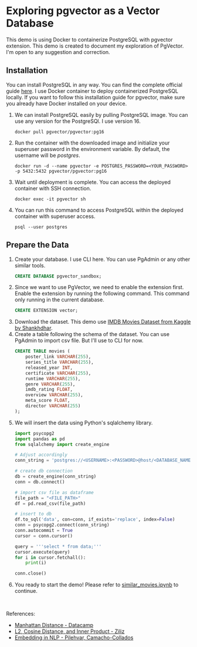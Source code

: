 # Exploring pgvector as a Vector Database 
This demo is using Docker to containerize PostgreSQL with pgvector extension. This demo is created to document my exploration of PgVector. I'm open to any suggestion and correction.

## Installation
You can install PostgreSQL in any way. You can find the complete official guide [here](https://github.com/pgvector/pgvector). 
I use Docker container to deploy containerized PostgreSQL locally.
If you want to follow this installation guide for pgvector, make sure you already have Docker installed on your device.
1. We can install PostgreSQL easily by pulling PostgreSQL image. You can use any version for the PostgreSQl. I use version 16.
    ```
    docker pull pgvector/pgvector:pg16
    ```
2. Run the container with the downloaded image and initialize your superuser password in the environment variable. By default, the username will be <i>postgres</i>.
    ```
    docker run -d --name pgvector -e POSTGRES_PASSWORD=<YOUR_PASSWORD> -p 5432:5432 pgvector/pgvector:pg16
    ```
3. Wait until deployment is complete. You can access the deployed container with SSH connection.
    ```
    docker exec -it pgvector sh
    ```
4. You can run this command to access PostgreSQL within the deployed container with superuser access.
    ```
    psql --user postgres
    ``` 

## Prepare the Data
1. Create your database. I use CLI here. You can use PgAdmin or any other similar tools.
    ```sql
    CREATE DATABASE pgvector_sandbox;
    ```
2. Since we want to use PgVector, we need to enable the extension first. Enable the extension by running the following command. This command only running in the current database.
    ```sql
    CREATE EXTENSION vector;
    ```
3. Download the dataset. This demo use [IMDB Movies Dataset from Kaggle by Shankhdhar](https://www.kaggle.com/datasets/harshitshankhdhar/imdb-dataset-of-top-1000-movies-and-tv-shows).
4. Create a table following the schema of the dataset. You can use PgAdmin to import csv file. But I'll use to CLI for now.
    ```sql
    CREATE TABLE movies (
        poster_link VARCHAR(255),
        series_title VARCHAR(255),
        released_year INT,
        certificate VARCHAR(255),
        runtime VARCHAR(255),
        genre VARCHAR(255),
        imdb_rating FLOAT,
        overview VARCHAR(255),
        meta_score FLOAT,
        director VARCHAR(255)
    );
    ```
5. We will insert the data using Python's sqlalchemy library. 
    ```py
    import psycopg2
    import pandas as pd
    from sqlalchemy import create_engine 

    # Adjust accordingly
    conn_string = 'postgres://<USERNAME>:<PASSWORD>@host/<DATABASE_NAME>'

    # create db connection
    db = create_engine(conn_string) 
    conn = db.connect() 

    # import csv file as dataframe
    file_path = "<FILE_PATH>"
    df = pd.read_csv(file_path)

    # insert to db
    df.to_sql('data', con=conn, if_exists='replace', index=False)
    conn = psycopg2.connect(conn_string) 
    conn.autocommit = True
    cursor = conn.cursor() 
    
    query = '''select * from data;'''
    cursor.execute(query) 
    for i in cursor.fetchall(): 
        print(i) 
    
    conn.close() 
    ```
6. You ready to start the demo! Please refer to [similar_movies.ipynb](./similar_movies.ipynb) to continue.

</br>

References:
- [Manhattan Distance - Datacamp](https://www.datacamp.com/tutorial/manhattan-distance) 
- [L2, Cosine Distance, and Inner Product - Ziliz](https://zilliz.com/blog/similarity-metrics-for-vector-search)
- [Embedding in NLP - Pilehvar, Camacho-Collados ](https://books.google.co.id/books?hl=en&lr=&id=U90MEAAAQBAJ&oi=fnd&pg=PP2&dq=vector+embeddings&ots=rw4l0A6k4G&sig=gIsTMDXlSMql3EFGc63q-vRS_IY&redir_esc=y#v=onepage&q=vector%20embeddings&f=false)